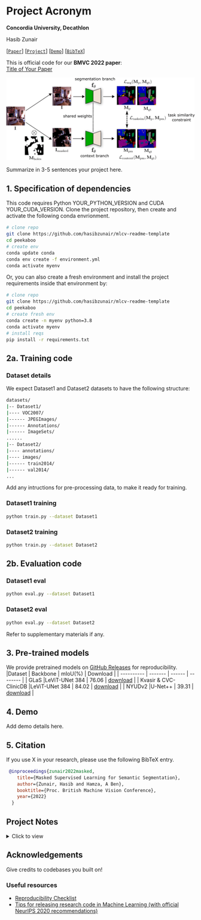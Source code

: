 # Project Acronym

**Concordia University, Decathlon**

Hasib Zunair

[[`Paper`](link)] [[`Project`](link)] [[`Demo`](#4-demo)] [[`BibTeX`](#5-citation)]

This is official code for our **BMVC 2022 paper**:<br>
[Title of Your Paper](Link)
<br>
 
![MaskSup Design](https://github.com/hasibzunair/masksup-segmentation/blob/master/media/pipeline.png?raw=true)

Summarize in 3-5 sentences your project here.

## 1. Specification of dependencies

This code requires Python YOUR_PYTHON_VERSION and CUDA YOUR_CUDA_VERSION. Clone the project repository, then create and activate the following conda envrionment.

```bash
# clone repo
git clone https://github.com/hasibzunair/mlcv-readme-template
cd peekaboo
# create env
conda update conda
conda env create -f environment.yml
conda activate myenv
```

Or, you can also create a fresh environment and install the project requirements inside that environment by:

```bash
# clone repo
git clone https://github.com/hasibzunair/mlcv-readme-template
cd peekaboo
# create fresh env
conda create -n myenv python=3.8     
conda activate myenv
# install reqs
pip install -r requirements.txt
```

## 2a. Training code

### Dataset details
We expect Dataset1 and Dataset2 datasets to have the following structure:
```bash
datasets/
|-- Dataset1/
|---- VOC2007/
|------ JPEGImages/
|------ Annotations/
|------ ImageSets/
......
|-- Dataset2/
|---- annotations/
|---- images/
|------ train2014/
|------ val2014/
...
```
Add any intructions for pre-processing data, to make it ready for training.

### Dataset1 training
```bash
python train.py --dataset Dataset1
```

### Dataset2 training
```bash
python train.py --dataset Dataset2
```

## 2b. Evaluation code

### Dataset1 eval
```bash
python eval.py --dataset Dataset1
```

### Dataset2 eval
```bash
python eval.py --dataset Dataset2
```

Refer to supplementary materials if any.

## 3. Pre-trained models

We provide pretrained models on [GitHub Releases](https://github.com/hasibzunair/masksup-segmentation/releases/tag/v0.1) for reproducibility. 
|Dataset      | Backbone  |   mIoU(%)  |   Download   |
|  ---------- | -------   |  ------ |  --------   |
| GLaS     |LeViT-UNet 384  |  76.06  | [download](https://github.com/hasibzunair/masksup-segmentation/releases/download/v0.1/masksupglas76.06iou.pth)   |
| Kvasir & CVC-ClinicDB     |LeViT-UNet 384 | 84.02  | [download](https://github.com/hasibzunair/masksup-segmentation/releases/download/v0.1/masksuppolyp84.02iou.pth)  |
| NYUDv2        |U-Net++ |  39.31  |  [download](https://github.com/hasibzunair/masksup-segmentation/releases/download/v0.1/masksupnyu39.31iou.pth)   |

## 4. Demo
Add demo details here.

## 5. Citation

If you use X in your research, please use the following BibTeX entry.

```bibtex
 @inproceedings{zunair2022masked,
    title={Masked Supervised Learning for Semantic Segmentation},
    author={Zunair, Hasib and Hamza, A Ben},
    booktitle={Proc. British Machine Vision Conference},
    year={2022}
  }
```

## Project Notes

<details><summary>Click to view</summary>
<br>

**[July 12, 2022]** Added this fancy drop down!
 
**[March 22, 2022]** I started making this template for my own reference. 

</details>

## Acknowledgements
Give credits to codebases you built on!


### Useful resources
* [Reproducibility Checklist](https://www.cs.mcgill.ca/~jpineau/ReproducibilityChecklist.pdf)
* [Tips for releasing research code in Machine Learning (with official NeurIPS 2020 recommendations)](https://github.com/paperswithcode/releasing-research-code)
